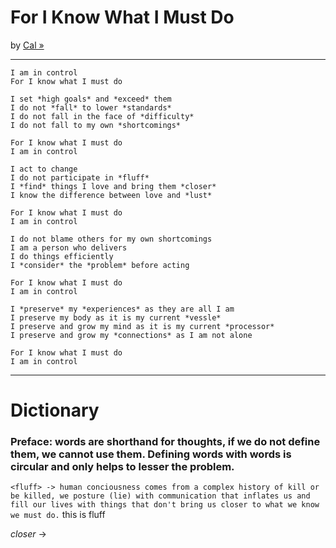 # For I Know What I Must Do  
by [Cal »](https://caldayham.com "go to https://caldayham.com")

---
```
I am in control  
For I know what I must do  
```
```
I set *high goals* and *exceed* them  
I do not *fall* to lower *standards*  
I do not fall in the face of *difficulty*  
I do not fall to my own *shortcomings*  

For I know what I must do  
I am in control
```
```
I act to change  
I do not participate in *fluff*  
I *find* things I love and bring them *closer*  
I know the difference between love and *lust*  

For I know what I must do  
I am in control
```
```
I do not blame others for my own shortcomings  
I am a person who delivers  
I do things efficiently  
I *consider* the *problem* before acting  

For I know what I must do
I am in control
```
```
I *preserve* my *experiences* as they are all I am  
I preserve my body as it is my current *vessle*  
I preserve and grow my mind as it is my current *processor*  
I preserve and grow my *connections* as I am not alone

For I know what I must do  
I am in control 
```
---
# Dictionary
### **Preface:** words are shorthand for thoughts, if we do not define them, we cannot use them. Defining words with words is circular and only helps to lesser the problem.  

`<fluff> -> human conciousness comes from a complex history of kill or be killed, we posture (lie) with communication that inflates us and fill our lives with things that don't bring us closer to what we know we must do.`
this is fluff

*closer* -> 